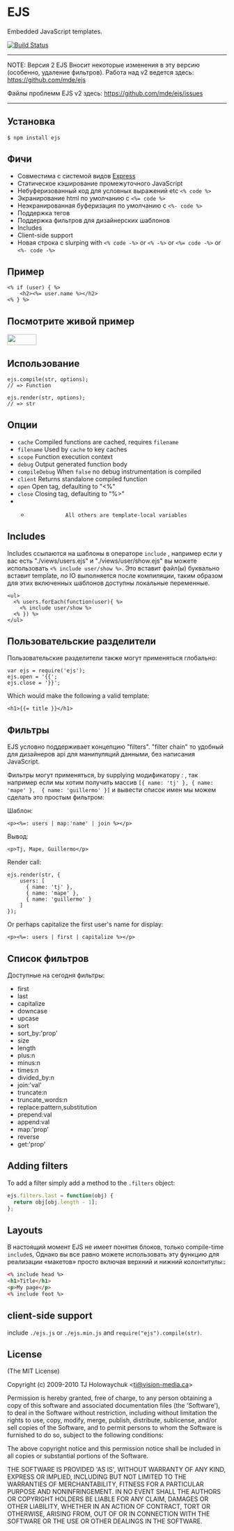 # EJS

Embedded JavaScript templates.

[![Build Status](https://travis-ci.org/visionmedia/ejs.png)](https://travis-ci.org/visionmedia/ejs)

- - -
NOTE: Версия 2 EJS Вносит некоторые изменения в эту версию (особенно,
удаление фильтров).  Работа над v2 ведется здесь:
https://github.com/mde/ejs

Файлы проблемм EJS v2 здесь: https://github.com/mde/ejs/issues
- - -

## Установка

    $ npm install ejs

## Фичи

  * Совместима с системой видов [Express](http://expressjs.com)
  * Статическое кэширование промежуточного JavaScript
  * Небуферизованный код для условных выражений etc `<% code %>`
  * Экранирование html по умолчанию с `<%= code %>`
  * Неэкранированная буферизация по умолчанию с `<%- code %>`
  * Поддержка тегов
  * Поддержка фильтров для дизайнерских шаблонов
  * Includes
  * Client-side support
  * Новая строка с slurping with `<% code -%>` or `<% -%>` or `<%= code -%>` or `<%- code -%>`

## Пример

    <% if (user) { %>
	    <h2><%= user.name %></h2>
    <% } %>
    
## Посмотрите живой пример

<a href="https://runnable.com/ejs" target="_blank"><img src="https://runnable.com/external/styles/assets/runnablebtn.png" style="width:67px;height:25px;"></a>

## Использование

    ejs.compile(str, options);
    // => Function

    ejs.render(str, options);
    // => str

## Опции

  - `cache`           Compiled functions are cached, requires `filename`
  - `filename`        Used by `cache` to key caches
  - `scope`           Function execution context
  - `debug`           Output generated function body
  - `compileDebug`    When `false` no debug instrumentation is compiled
  - `client`          Returns standalone compiled function
  - `open`            Open tag, defaulting to "<%"
  - `close`           Closing tag, defaulting to "%>"
  - *                 All others are template-local variables

## Includes

 Includes ссылаются на шаблоны в операторе `include` ,
 например если у вас есть "./views/users.ejs" и "./views/user/show.ejs"
 вы можете использовать `<% include user/show %>`. Это вставит файл(ы)
 буквально вставит template, _no_ IO выполняется после компиляции, 
 таким образом для этих включенных шаблонов доступны локальные переменные.

```
<ul>
  <% users.forEach(function(user){ %>
    <% include user/show %>
  <% }) %>
</ul>
```

## Пользовательские разделители

Пользовательские разделители также могут применяться глобально:

    var ejs = require('ejs');
    ejs.open = '{{';
    ejs.close = '}}';

Which would make the following a valid template:

    <h1>{{= title }}</h1>

## Фильтры

EJS условно поддерживает концепцию "filters". "filter chain"
то удобный для дизайнеров api для манипуляций данными, без написания JavaScript.

Фильтры могут применяться, by supplying модификатору _:_ , так например если мы хотим получить массив `[{ name: 'tj' }, { name: 'mape' },  { name: 'guillermo' }]` и вывести список имен мы можем сделать это простым фильтром:

Шаблон:

    <p><%=: users | map:'name' | join %></p>

Вывод:

    <p>Tj, Mape, Guillermo</p>

Render call:

    ejs.render(str, {
        users: [
          { name: 'tj' },
          { name: 'mape' },
          { name: 'guillermo' }
        ]
    });

Or perhaps capitalize the first user's name for display:

    <p><%=: users | first | capitalize %></p>

## Список фильтров

Доступные на сегодня фильтры:

  - first
  - last
  - capitalize
  - downcase
  - upcase
  - sort
  - sort_by:'prop'
  - size
  - length
  - plus:n
  - minus:n
  - times:n
  - divided_by:n
  - join:'val'
  - truncate:n
  - truncate_words:n
  - replace:pattern,substitution
  - prepend:val
  - append:val
  - map:'prop'
  - reverse
  - get:'prop'

## Adding filters

 To add a filter simply add a method to the `.filters` object:
 
```js
ejs.filters.last = function(obj) {
  return obj[obj.length - 1];
};
```

## Layouts

  В настоящий момент EJS не имеет понятия блоков, только compile-time `include`s,
  Однако вы все равно можете использовать эту функцию для реализации «макетов» 
  просто включая верхний и нижний колонтитулы::

```html
<% include head %>
<h1>Title</h1>
<p>My page</p>
<% include foot %>
```

## client-side support

  include `./ejs.js` or `./ejs.min.js` and `require("ejs").compile(str)`.

## License 

(The MIT License)

Copyright (c) 2009-2010 TJ Holowaychuk &lt;tj@vision-media.ca&gt;

Permission is hereby granted, free of charge, to any person obtaining
a copy of this software and associated documentation files (the
'Software'), to deal in the Software without restriction, including
without limitation the rights to use, copy, modify, merge, publish,
distribute, sublicense, and/or sell copies of the Software, and to
permit persons to whom the Software is furnished to do so, subject to
the following conditions:

The above copyright notice and this permission notice shall be
included in all copies or substantial portions of the Software.

THE SOFTWARE IS PROVIDED 'AS IS', WITHOUT WARRANTY OF ANY KIND,
EXPRESS OR IMPLIED, INCLUDING BUT NOT LIMITED TO THE WARRANTIES OF
MERCHANTABILITY, FITNESS FOR A PARTICULAR PURPOSE AND NONINFRINGEMENT.
IN NO EVENT SHALL THE AUTHORS OR COPYRIGHT HOLDERS BE LIABLE FOR ANY
CLAIM, DAMAGES OR OTHER LIABILITY, WHETHER IN AN ACTION OF CONTRACT,
TORT OR OTHERWISE, ARISING FROM, OUT OF OR IN CONNECTION WITH THE
SOFTWARE OR THE USE OR OTHER DEALINGS IN THE SOFTWARE.
